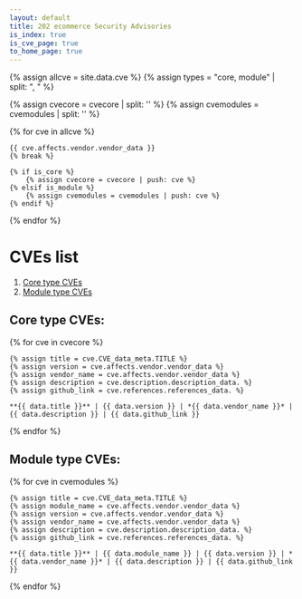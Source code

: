 ```yaml
---
layout: default
title: 202 ecommerce Security Advisories
is_index: true
is_cve_page: true
to_home_page: true
---
```


{% assign allcve = site.data.cve %}
{% assign types = "core, module" | split: ", " %}

{% assign cvecore = cvecore | split: '' %}
{% assign cvemodules = cvemodules | split: '' %}

{% for cve in allcve %}

    {{ cve.affects.vendor.vendor_data }}
    {% break %}

    {% if is_core %}
        {% assign cvecore = cvecore | push: cve %}
    {% elsif is_module %}
        {% assign cvemodules = cvemodules | push: cve %}
    {% endif %}

{% endfor %}


# CVEs list

1. [Core type CVEs](#core-type-cves)
2. [Module type CVEs](#module-type-cves)

## Core type CVEs:

{% for cve in cvecore %}

    {% assign title = cve.CVE_data_meta.TITLE %}
    {% assign version = cve.affects.vendor.vendor_data %}
    {% assign vendor_name = cve.affects.vendor.vendor_data %}
    {% assign description = cve.description.description_data. %}
    {% assign github_link = cve.references.references_data. %}

    **{{ data.title }}** | {{ data.version }} | *{{ data.vendor_name }}* | {{ data.description }} | {{ data.github_link }}

{% endfor %}

## Module type CVEs:

{% for cve in cvemodules %}

    {% assign title = cve.CVE_data_meta.TITLE %}
    {% assign module_name = cve.affects.vendor.vendor_data %}
    {% assign version = cve.affects.vendor.vendor_data %}
    {% assign vendor_name = cve.affects.vendor.vendor_data %}
    {% assign description = cve.description.description_data. %}
    {% assign github_link = cve.references.references_data. %}

    **{{ data.title }}** | {{ data.module_name }} | {{ data.version }} | *{{ data.vendor_name }}* | {{ data.description }} | {{ data.github_link }}

{% endfor %}
